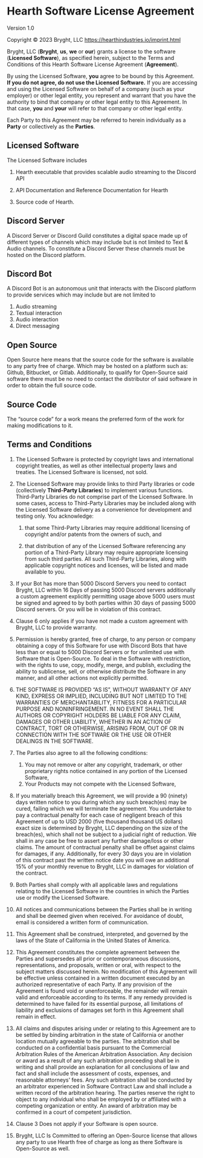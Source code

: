 # Hearth Software License Agreement

Version 1.0

Copyright © 2023 Bryght, LLC <https://hearthindustries.io/imprint.html>

Bryght, LLC (**Bryght**, **us**, **we** or **our**) grants a license to the
software (**Licensed Software**), as specified herein, subject to the Terms and
Conditions of this Hearth Software License Agreement (**Agreement**).

By using the Licensed Software, **you** agree to be bound by this Agreement.
**If you do not agree, do not use the Licensed Software.** If you are accessing
and using the Licensed Software on behalf of a company (such as your employer)
or other legal entity, you represent and warrant that you have the authority to
bind that company or other legal entity to this Agreement. In that case, **you**
and **your** will refer to that company or other legal entity.

Each Party to this Agreement may be referred to herein individually as a
**Party** or collectively as the **Parties**.

## Licensed Software

The Licensed Software includes

1. Hearth executable that provides scalable audio streaming to the Discord API

2. API Documentation and Reference Documentation for Hearth

3. Source code of Hearth.

## Discord Server
A Discord Server or Discord Guild constitutes a digital space made up of different types of channels which may
include but is not limited to Text & Audio channels. 
To constitute a Discord Server these channels must be hosted on the Discord platform.

## Discord Bot
A Discord Bot is an autonomous unit that interacts with the Discord platform to provide services which may include but are not limited to
1. Audio streaming
2. Textual interaction
3. Audio interaction
4. Direct messaging

## Open Source
Open Source here means that the source code for the 
software is available to any party free of charge. 
Which may be hosted on a platform such as: Github, Bitbucket, or Gitlab. Additionally, to qualify for Open-Source said software there must be no need to 
contact the distributor of said software in order to obtain the full source code.

## Source Code
The “source code” for a work means the preferred form of the work for making modifications to it.

## Terms and Conditions

1. The Licensed Software is protected by copyright laws and international
   copyright treaties, as well as other intellectual property laws and
   treaties. The Licensed Software is licensed, not sold.

2. The Licensed Software may provide links to third Party libraries or code
   (collectively **Third-Party Libraries**) to implement various functions.
   Third-Party Libraries do not comprise part of the Licensed Software. In some
   cases, access to Third-Party Libraries may be included along with the
   Licensed Software delivery as a convenience for development and testing
   only. You acknowledge:

    1. that some Third-Party Libraries may require additional licensing of
       copyright and/or patents from the owners of such, and

    2. that distribution of any of the Licensed Software referencing any portion
       of a Third-Party Library may require appropriate licensing from such
       third parties. All such Third-Party Libraries, along with applicable
       copyright notices and licenses, will be listed and made available to
       you.

3. If your Bot has more than 5000 Discord Servers you need to contact Bryght, LLC within 16 Days of passing
5000 Discord servers additionally a custom agreement explicitly permitting usage above 5000 users must be signed and agreed to by both parties
within 30 days of passing 5000 Discord servers. Or you will be in violation of this contract. 

4. Clause 6 only applies if you have not made a custom agreement with Bryght, LLC to provide warranty.
5. Permission is hereby granted, free of charge, to any person or company obtaining a copy of this Software for use with Discord Bots that have less than or equal to 5000 Discord Servers or for unlimited use with Software that is Open-Source. To deal in the Software with restriction, with the rights to use, copy, modify, merge, and publish, excluding the ability to sublicense, sell, or otherwise distribute the Software in any manner, and all other actions not explicitly permitted.
6. THE SOFTWARE IS PROVIDED “AS IS”, WITHOUT WARRANTY OF ANY KIND, EXPRESS OR IMPLIED, INCLUDING BUT NOT LIMITED TO THE WARRANTIES OF MERCHANTABILITY, FITNESS FOR A PARTICULAR PURPOSE AND NONINFRINGEMENT. IN NO EVENT SHALL THE AUTHORS OR COPYRIGHT HOLDERS BE LIABLE FOR ANY CLAIM, DAMAGES OR OTHER LIABILITY, WHETHER IN AN ACTION OF CONTRACT, TORT OR OTHERWISE, ARISING FROM, OUT OF OR IN CONNECTION WITH THE SOFTWARE OR THE USE OR OTHER DEALINGS IN THE SOFTWARE.
7. The Parties also agree to all the following conditions:
   1. You may not remove or alter any copyright, trademark, or other proprietary rights notice contained in any portion of the Licensed Software,
   2. Your Products may not compete with the Licensed Software,
8. If you materially breach this Agreement, we will provide a 90 (ninety) days written notice to you during which any such breach(es) may be cured, failing which we will terminate the agreement. You undertake to pay a contractual penalty for each case of negligent breach of this Agreement of up to USD 2000 (five thousand thousand US dollars) exact size is determined by Bryght, LLC depending on the size of the breach(es), which shall not be subject to a judicial right of reduction. We shall in any case be free to assert any further damage/loss or other claims. The amount of contractual penalty shall be offset against claims for damages, if any. Additionally, for every 30 days you are in violation of this contract past the written notice date you will owe an additional 15% of your monthly revenue to Bryght, LLC in damages for violation of the contract.
9. Both Parties shall comply with all applicable laws and regulations relating to the Licensed Software in the countries in which the Parties use or modify the Licensed Software.
10. All notices and communications between the Parties shall be in writing and shall be deemed given when received. For avoidance of doubt, email is considered a written form of communication.
11. This Agreement shall be construed, interpreted, and governed by the laws of the State of California in the United States of America.
12. This Agreement constitutes the complete agreement between the Parties and supersedes all prior or contemporaneous discussions, representations, and proposals, written or oral, with respect to the subject matters discussed herein. No modification of this Agreement will be effective unless contained in a written document executed by an authorized representative of each Party. If any provision of the Agreement is found void or unenforceable, the remainder will remain valid and enforceable according to its terms. If any remedy provided is determined to have failed for its essential purpose, all limitations of liability and exclusions of damages set forth in this Agreement shall remain in effect.
13. All claims and disputes arising under or relating to this Agreement are to be settled by binding arbitration in the state of California or another location mutually agreeable to the parties. The arbitration shall be conducted on a confidential basis pursuant to the Commercial Arbitration Rules of the American Arbitration Association. Any decision or award as a result of any such arbitration proceeding shall be in writing and shall provide an explanation for all conclusions of law and fact and shall include the assessment of costs, expenses, and reasonable attorneys' fees. Any such arbitration shall be conducted by an arbitrator experienced in Software Contract Law and shall include a written record of the arbitration hearing. The parties reserve the right to object to any individual who shall be employed by or affiliated with a competing organization or entity. An award of arbitration may be confirmed in a court of competent jurisdiction.
14. Clause 3 Does not apply if your Software is open source.
15. Bryght, LLC Is Committed to offering an Open-Source license that allows any party to use Hearth free of charge as long as there Software is Open-Source as well.